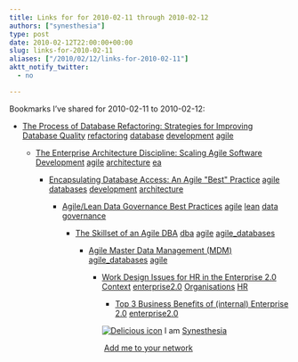 ```yaml
---
title: Links for for 2010-02-11 through 2010-02-12
authors: ["synesthesia"]
type: post
date: 2010-02-12T22:00:00+00:00
slug: links-for-2010-02-11 
aliases: ["/2010/02/12/links-for-2010-02-11"]
aktt_notify_twitter:
  - no

---
```

Bookmarks I&#8217;ve shared for 2010-02-11 to 2010-02-12:

  * [The Process of Database Refactoring: Strategies for Improving Database Quality][1] 
    [refactoring][2] [database][3] [development][4] [agile][5] </li> 
    
      * [The Enterprise Architecture Discipline: Scaling Agile Software Development][6] 
        [agile][5] [architecture][7] [ea][8] </li> 
        
          * [Encapsulating Database Access: An Agile "Best" Practice][9] 
            [agile][5] [databases][10] [development][4] [architecture][7] </li> 
            
              * [Agile/Lean Data Governance Best Practices][11] 
                [agile][5] [lean][12] [data][13] [governance][14] </li> 
                
                  * [The Skillset of an Agile DBA][15] 
                    [dba][16] [agile][5] [agile_databases][17] </li> 
                    
                      * [Agile Master Data Management (MDM)][18] 
                        [agile_databases][17] [agile][5] </li> 
                        
                          * [Work Design Issues for HR in the Enterprise 2.0 Context][19] 
                            [enterprise2.0][20] [Organisations][21] [HR][22] </li> 
                            
                              * [Top 3 Business Benefits of (internal) Enterprise 2.0][23] 
                                [enterprise2.0][20] </li> </ul> 
                                
                                <p class="deliciouslink">
                                  <a href="https://del.icio.us/synesthesia" title="See all my bookmarks on del.icio.us"><img src="https://www.synesthesia.co.uk/images/deliciousicon.jpg" alt="Delicious icon" /></a>&nbsp;I am <a href="https://del.icio.us/synesthesia" title="See all my bookmarks on del.icio.us">Synesthesia</a>
                                </p>
                                
                                <p class="deliciouslink">
                                  <a href="https://del.icio.us/network?add=synesthesia" title="Add me to your del.icio.us network"><img src="https://www.synesthesia.co.uk/images/add.gif" alt="" /></a>&nbsp;<a href="https://del.icio.us/network?add=synesthesia" title="Add me to your del.icio.us network">Add me to your network</a>
                                </p>

 [1]: https://www.agiledata.org/essays/databaseRefactoring.html
 [2]: https://delicious.com/synesthesia/refactoring
 [3]: https://delicious.com/synesthesia/database
 [4]: https://delicious.com/synesthesia/development
 [5]: https://delicious.com/synesthesia/agile
 [6]: https://www.enterpriseunifiedprocess.com/essays/enterpriseArchitecture.html
 [7]: https://delicious.com/synesthesia/architecture
 [8]: https://delicious.com/synesthesia/ea
 [9]: https://www.agiledata.org/essays/implementationStrategies.html
 [10]: https://delicious.com/synesthesia/databases
 [11]: https://www.agiledata.org/essays/dataGovernance.html
 [12]: https://delicious.com/synesthesia/lean
 [13]: https://delicious.com/synesthesia/data
 [14]: https://delicious.com/synesthesia/governance
 [15]: https://www.agiledata.org/essays/dbaSkills.html
 [16]: https://delicious.com/synesthesia/dba
 [17]: https://delicious.com/synesthesia/agile_databases
 [18]: https://www.agiledata.org/essays/masterDataManagement.html
 [19]: https://www.fastforwardblog.com/2010/02/11/work-design-issues-for-hr-in-the-enterprise-2-0-context/
 [20]: https://delicious.com/synesthesia/enterprise2.0
 [21]: https://delicious.com/synesthesia/Organisations
 [22]: https://delicious.com/synesthesia/HR
 [23]: https://scottgavin.info/?p=415